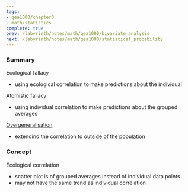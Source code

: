 ```yaml
---
tags:
- gea1000/chapter3
- math/statistics
complete: true
prev: /labyrinth/notes/math/gea1000/bivariate_analysis
next: /labyrinth/notes/math/gea1000/statistical_probability
---
```


   

### Summary
Ecological fallacy
- using ecological correlation to make predictions about the individual

Atomistic fallacy
- using individual correlation to make predictions about the grouped averages

[Overgeneralisation](/labyrinth/notes/math/gea1000/design_of_experiments#^08aeba)
- extendind the correlation to outside of the population

### Concept
Ecological correlation
- scatter plot is of grouped averages instead of individual data points
- may not have the same trend as individual correlation